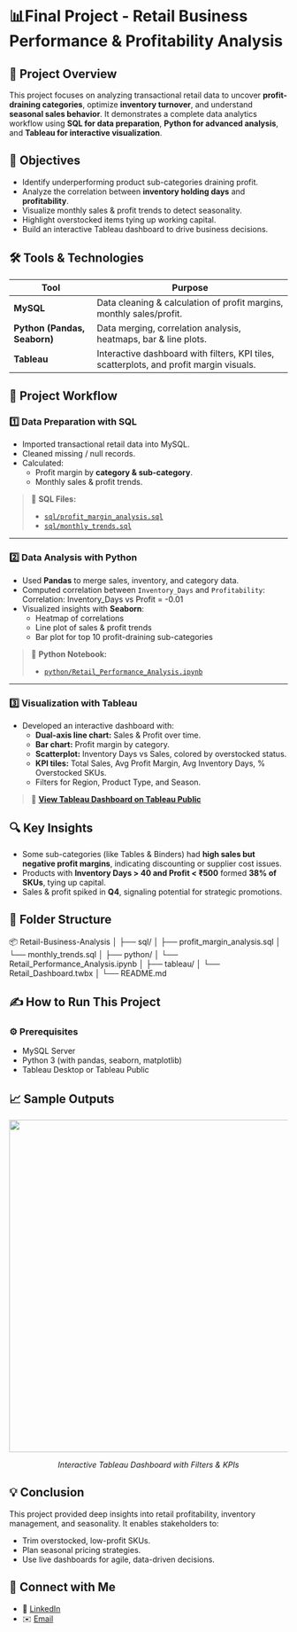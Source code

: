 # 📊Final Project - Retail Business Performance & Profitability Analysis

## 📝 Project Overview
This project focuses on analyzing transactional retail data to uncover **profit-draining categories**, optimize **inventory turnover**, and understand **seasonal sales behavior**.
It demonstrates a complete data analytics workflow using **SQL for data preparation**, **Python for advanced analysis**, and **Tableau for interactive visualization**.

## 🎯 Objectives
* Identify underperforming product sub-categories draining profit.
* Analyze the correlation between **inventory holding days** and **profitability**.
* Visualize monthly sales & profit trends to detect seasonality.
* Highlight overstocked items tying up working capital.
* Build an interactive Tableau dashboard to drive business decisions.

## 🛠 Tools & Technologies
| Tool                         | Purpose                                                                                 |
| ---------------------------- | --------------------------------------------------------------------------------------- |
| **MySQL**                    | Data cleaning & calculation of profit margins, monthly sales/profit.                    |
| **Python (Pandas, Seaborn)** | Data merging, correlation analysis, heatmaps, bar & line plots.                         |
| **Tableau**                  | Interactive dashboard with filters, KPI tiles, scatterplots, and profit margin visuals. |


## 🚀 Project Workflow
### 1️⃣ Data Preparation with SQL
* Imported transactional retail data into MySQL.
* Cleaned missing / null records.
* Calculated:
  * Profit margin by **category & sub-category**.
  * Monthly sales & profit trends.

> 📁 **SQL Files:**
>
> * [`sql/profit_margin_analysis.sql`](sql/profit_margin_analysis.sql)
> * [`sql/monthly_trends.sql`](sql/monthly_trends.sql)

---

### 2️⃣ Data Analysis with Python
* Used **Pandas** to merge sales, inventory, and category data.
* Computed correlation between `Inventory_Days` and `Profitability`:
  Correlation: Inventory_Days vs Profit = -0.01
* Visualized insights with **Seaborn**:
  * Heatmap of correlations
  * Line plot of sales & profit trends
  * Bar plot for top 10 profit-draining sub-categories

> 📁 **Python Notebook:**
>
> * [`python/Retail_Performance_Analysis.ipynb`](python/Retail_Performance_Analysis.ipynb)

---

### 3️⃣ Visualization with Tableau
* Developed an interactive dashboard with:
  * **Dual-axis line chart:** Sales & Profit over time.
  * **Bar chart:** Profit margin by category.
  * **Scatterplot:** Inventory Days vs Sales, colored by overstocked status.
  * **KPI tiles:** Total Sales, Avg Profit Margin, Avg Inventory Days, % Overstocked SKUs.
  * Filters for Region, Product Type, and Season.

> 🔗 **[View Tableau Dashboard on Tableau Public](https://public.tableau.com/profile/yourusername#!/vizhome/YourDashboardLink)**

## 🔍 Key Insights

* Some sub-categories (like Tables & Binders) had **high sales but negative profit margins**, indicating discounting or supplier cost issues.
* Products with **Inventory Days > 40 and Profit < ₹500** formed **38% of SKUs**, tying up capital.
* Sales & profit spiked in **Q4**, signaling potential for strategic promotions.

## 📌 Folder Structure
📦 Retail-Business-Analysis
│
├── sql/
│   ├── profit_margin_analysis.sql
│   └── monthly_trends.sql
│
├── python/
│   └── Retail_Performance_Analysis.ipynb
│
├── tableau/
│   └── Retail_Dashboard.twbx
│
└── README.md

## ✍️ How to Run This Project

### ⚙️ Prerequisites
* MySQL Server
* Python 3 (with pandas, seaborn, matplotlib)
* Tableau Desktop or Tableau Public

## 📈 Sample Outputs
<div align="center">
  <img src="C:\Users\CA Mahesh Vyas\Documents\Final Project\Superstore Project Tableau Screenshot.png" width="600"/>
  <p><i>Interactive Tableau Dashboard with Filters & KPIs</i></p>
</div>

## 💡 Conclusion
This project provided deep insights into retail profitability, inventory management, and seasonality.
It enables stakeholders to:
* Trim overstocked, low-profit SKUs.
* Plan seasonal pricing strategies.
* Use live dashboards for agile, data-driven decisions.

## 🙌 Connect with Me
* 💼 [LinkedIn](https://linkedin.com/in/harshitavyas02)
* ✉️ [Email](mailto:vyasharshita24@gmail.com)
